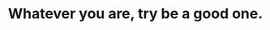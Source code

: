 ---
title: "Whatever you are, try be a good one."
attribution: "William Makepeace Thackeray"
tags:
  - quote
  - you
---